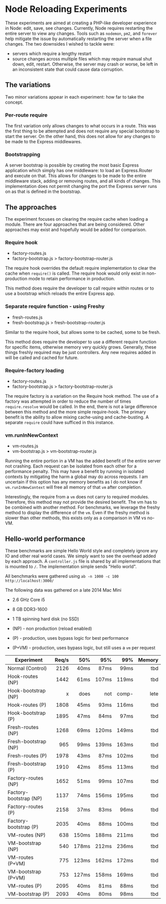 # Node Reloading Experiments

These experiments are aimed at creating a PHP-like developer experience
in Node: edit, save, see changes.
Currently, Node requires restarting the entire server to view any changes.
Tools such as `nodemon`, `pm2`, and `forever` help mitigate the issue
by automatically restarting the server when a file changes.
The two downsides I wished to tackle were:
- servers which require a lengthy restart
- source changes across multiple files which may require
  manual shut down, edit, restart. Otherwise, the server may crash or worse,
  be left in an inconsistent state that could cause data corruption.

## The variations

Two minor variations appear in each experiment: how far to take the concept.

### Per-route require

The first variation only allows changes to what occurs in a route.
This was the first thing to be attempted and does not require any
special bootstrap to start the server. On the other hand, this does not
allow for any changes to be made to the Express middlewares.

### Bootstrapping

A server bootstrap is possible by creating the most basic Express application
which simply has one middleware: to load an Express.Router and execute on that.
This allows for changes to be made to the entire middleware stack,
adding or removing routes, and all kinds of changes. This implementation does
not permit changing the port the Express server runs on as that is defined in
the bootstrap.

## The approaches

The experiment focuses on clearing the require cache when loading a module.
There are four approaches that are being considered. Other approaches may
exist and hopefully would be added for comparison.

### Require hook

- factory-routes.js
- factory-bootstrap.js > factory-bootstrap-router.js

The require hook overrides the default require implementation
to clear the cache when `require()` is called.
The require hook would only exist in non-production mode to
retain performance in production.

This method does require the developer to call require within routes or
to use a bootstrap which reloads the entire Express app.

### Separate require function - using Freshy

- fresh-routes.js
- fresh-bootstrap.js > fresh-bootstrap-router.js

Similar to the require hook, but allows some to be cached, some to be fresh.

This method does require the developer to use a different require
function for specific items, otherwise memory very quickly grows.
Generally, these things freshly required may be just controllers.
Any new requires added in will be called and cached for future.

### Require-factory loading

- factory-routes.js
- factory-bootstrap.js > factory-bootstrap-router.js

The require factory is a variation on the Require hook method.
The use of a factory was attempted in order to reduce the number of
times `require.resolve` would be called. In the end, there is not a large
difference between this method and the more simple require-hook.
The primary benefit is the ability to allow mixing cache-using and
cache-busting. A separate `require` could have sufficed in this instance.

### vm.runInNewContext

- vm-routes.js
- vm-bootstrap.js > vm-bootstrap-router.js

Running the entire portion in a VM has the added benefit of the entire server
not crashing. Each request can be isolated from each other for a performance
penalty. This may have a benefit by running in isolated contexts by mitigating
the harm a global may do across requests. I am uncertain if this option has
any memory benefits as I do not know if `vm.runInNewContext` will free all
memory of that `vm` after completion.

Interestingly, the require from a `vm` does not carry to required modules.
Therefore, this method may not provide the desired benefit. The vm has to
be combined with another method. For benchmarks, we leverage the freshy
method to display the difference of the `vm`. Even if the freshy method is
slower than other methods, this exists only as a comparison in VM vs no-VM.

## Hello-world performance

These benchmarks are simple Hello World style and completely ignore any IO
and other real world cases. We simply want to see the overhead added by each
approach. A `controller.js` file is shared by all implementations that is
mounted to `/`. The implementation simple sends "Hello world".

All benchmarks were gathered using `ab -n 1000 -c 100 http://localhost:3000/`

The following data was gathered on a late 2014 Mac Mini
- 2.6 GHz Core i5
- 8 GB DDR3-1600
- 1 TB spinning hard disk (no SSD)

- (NP) - non production (reload enabled)
- (P) - production, uses bypass logic for best performance
- (P+VM) - production, uses bypass logic, but still uses a `vm` per request

| Experiment             | Req/s | 50%   | 95%   | 99%   | Memory |
| ---------------------- | -----:| -----:| -----:| -----:| ------:|
| Normal (Control)       |  2126 |  40ms |  87ms |  99ms |    tbd |
| Hook-routes (NP)       |  1442 |  61ms | 107ms | 119ms |    tbd |
| Hook-bootstrap (NP)    |     x |  does |   not | comp- |   lete |
| Hook-routes (P)        |  1808 |  45ms |  93ms | 116ms |    tbd |
| Hook-bootstrap (P)     |  1895 |  47ms |  84ms |  97ms |    tbd |
| Fresh-routes (NP)      |  1268 |  69ms | 120ms | 149ms |    tbd |
| Fresh-bootstrap (NP)   |   965 |  99ms | 139ms | 163ms |    tbd |
| Fresh-routes (P)       |  1978 |  43ms |  87ms | 102ms |    tbd |
| Fresh-bootstrap (P)    |  1910 |  42ms |  85ms | 113ms |    tbd |
| Factory-routes (NP)    |  1652 |  51ms |  99ms | 107ms |    tbd |
| Factory-bootstrap (NP) |  1137 |  74ms | 156ms | 195ms |    tbd |
| Factory-routes (P)     |  2158 |  37ms |  83ms |  96ms |    tbd |
| Factory-bootstrap (P)  |  2035 |  40ms |  88ms | 100ms |    tbd |
| VM-routes (NP)         |   638 | 150ms | 188ms | 211ms |    tbd |
| VM-bootstrap (NP)      |   540 | 178ms | 212ms | 236ms |    tbd |
| VM-routes (P+VM)       |   775 | 123ms | 162ms | 172ms |    tbd |
| VM-bootstrap (P+VM)    |   753 | 127ms | 158ms | 169ms |    tbd |
| VM-routes (P)          |  2095 |  40ms |  81ms |  88ms |    tbd |
| VM-bootstrap (P)       |  2093 |  40ms |  80ms |  98ms |    tbd |
